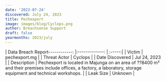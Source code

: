 ```yaml
---
date: '2023-07-24'
discovered: July 24, 2023
title: Pechexport
image: images/blog/Cyclops.png
author: Breachsense Support
draft: false
yearmonths: 2023/july
---
```


| Data Breach Report------------:     |:-------------:    | :-----:|
| Victim      | pechexport.mg      | 
| Threat Actor      | Cyclops      | 
| Date Discovered      | Jul 24, 2023      | 
| Description      | Pechexport is located in Majunga on an area of ??8400 m² and their premises include offices, a factory, a laboratory, storage equipment and technical workshops.      | 
| Leak Size      | Unknown      | 


